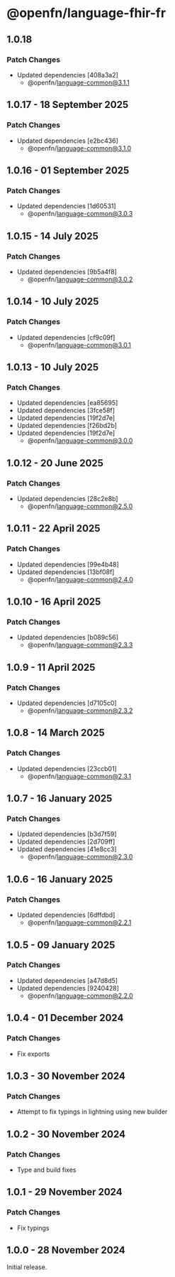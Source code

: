 # @openfn/language-fhir-fr

## 1.0.18

### Patch Changes

- Updated dependencies [408a3a2]
  - @openfn/language-common@3.1.1

## 1.0.17 - 18 September 2025

### Patch Changes

- Updated dependencies \[e2bc436]
  - @openfn/language-common@3.1.0

## 1.0.16 - 01 September 2025

### Patch Changes

- Updated dependencies \[1d60531]
  - @openfn/language-common@3.0.3

## 1.0.15 - 14 July 2025

### Patch Changes

- Updated dependencies \[9b5a4f8]
  - @openfn/language-common@3.0.2

## 1.0.14 - 10 July 2025

### Patch Changes

- Updated dependencies \[cf9c09f]
  - @openfn/language-common@3.0.1

## 1.0.13 - 10 July 2025

### Patch Changes

- Updated dependencies \[ea85695]
- Updated dependencies \[3fce58f]
- Updated dependencies \[19f2d7e]
- Updated dependencies \[f26bd2b]
- Updated dependencies \[19f2d7e]
  - @openfn/language-common@3.0.0

## 1.0.12 - 20 June 2025

### Patch Changes

- Updated dependencies \[28c2e8b]
  - @openfn/language-common@2.5.0

## 1.0.11 - 22 April 2025

### Patch Changes

- Updated dependencies \[99e4b48]
- Updated dependencies \[13bf08f]
  - @openfn/language-common@2.4.0

## 1.0.10 - 16 April 2025

### Patch Changes

- Updated dependencies \[b089c56]
  - @openfn/language-common@2.3.3

## 1.0.9 - 11 April 2025

### Patch Changes

- Updated dependencies \[d7105c0]
  - @openfn/language-common@2.3.2

## 1.0.8 - 14 March 2025

### Patch Changes

- Updated dependencies \[23ccb01]
  - @openfn/language-common@2.3.1

## 1.0.7 - 16 January 2025

### Patch Changes

- Updated dependencies \[b3d7f59]
- Updated dependencies \[2d709ff]
- Updated dependencies \[41e8cc3]
  - @openfn/language-common@2.3.0

## 1.0.6 - 16 January 2025

### Patch Changes

- Updated dependencies \[6dffdbd]
  - @openfn/language-common@2.2.1

## 1.0.5 - 09 January 2025

### Patch Changes

- Updated dependencies \[a47d8d5]
- Updated dependencies \[9240428]
  - @openfn/language-common@2.2.0

## 1.0.4 - 01 December 2024

### Patch Changes

- Fix exports

## 1.0.3 - 30 November 2024

### Patch Changes

- Attempt to fix typings in lightning using new builder

## 1.0.2 - 30 November 2024

### Patch Changes

- Type and build fixes

## 1.0.1 - 29 November 2024

### Patch Changes

- Fix typings

## 1.0.0 - 28 November 2024

Initial release.
